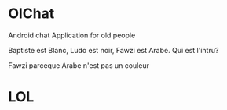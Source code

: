 # OlChat
Android chat Application for old people

Baptiste est Blanc, Ludo est noir, Fawzi est Arabe. Qui est l'intru?




Fawzi parceque Arabe n'est pas un couleur
<h1>
LOL
</h1>
